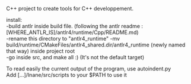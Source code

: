 C++ project to create tools for C++ developpement.  

install:  
-build antlr inside build file. (following the antlr readme : [WHERE_ANTLR_IS]/antlr4/runtime/Cpp/README.md)  
-rename this directory to "antlr4_runtime"
-mv build/runtime/CMakeFiles/antlr4_shared.dir/antlr4_runtime (newly named that way) inside project root  
-go inside src, and make all :) (It's not the default target)  

To read easily the current output of the program, use autoindent.py  
Add [...]/Inane/src/scripts to your $PATH to use it  